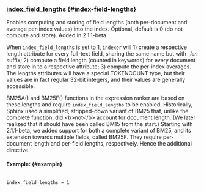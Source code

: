 ### index_field_lengths {#index-field-lengths}

Enables computing and storing of field lengths (both per-document and average per-index values) into the index. Optional, default is 0 (do not compute and store). Added in 2.1.1-beta.

When `index_field_lengths` is set to 1, `indexer` will 1) create a respective length attribute for every full-text field, sharing the same name but with __len_ suffix; 2) compute a field length (counted in keywords) for every document and store in to a respective attribute; 3) compute the per-index averages. The lengths attributes will have a special TOKENCOUNT type, but their values are in fact regular 32-bit integers, and their values are generally accessible.

BM25A() and BM25F() functions in the expression ranker are based on these lengths and require `index_field_lengths` to be enabled. Historically, Sphinx used a simplified, stripped-down variant of BM25 that, unlike the complete function, did &lt;b&gt;not&lt;/b&gt; account for document length. (We later realized that it should have been called BM15 from the start.) Starting with 2.1.1-beta, we added support for both a complete variant of BM25, and its extension towards multiple fields, called BM25F. They require per-document length and per-field lengths, respectively. Hence the additional directive.

#### Example: {#example}

```

index_field_lengths = 1

```